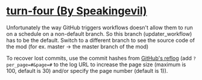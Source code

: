 # [turn-four (By Speakingevil)](https://github.com/Speakingevil/turn-four)

Unfortunately the way GitHub triggers workflows doesn't allow them to run on a schedule on a non-default branch. So this branch (updater_workflow) has to be the default. Switch to a different branch to see the source code of the mod (for ex. master -> the master branch of the mod)

To recover lost commits, use the commit hashes from [GitHub's reflog](https://api.github.com/repos/KtaneModules/turn-four-Speakingevil/events) (add `?per_page=#&page=#` to the log URL to increase the page size (maximum is 100, default is 30) and/or specify the page number (default is 1)).

